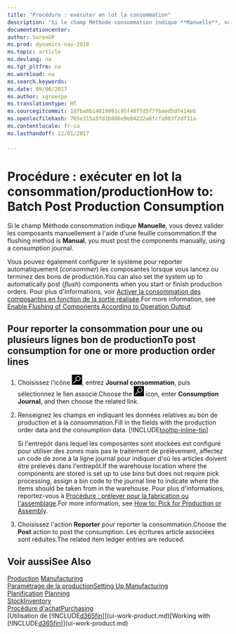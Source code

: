 ```yaml
---
title: "Procédure : exécuter en lot la consommation"
description: "Si le champ Méthode consommation indique **Manuelle**, vous devez reporter les composantes manuellement à l'aide d'un journal consommation."
documentationcenter: 
author: SorenGP
ms.prod: dynamics-nav-2018
ms.topic: article
ms.devlang: na
ms.tgt_pltfrm: na
ms.workload: na
ms.search.keywords: 
ms.date: 09/06/2017
ms.author: sgroespe
ms.translationtype: HT
ms.sourcegitcommit: 1dfba8b14019991c95f40ffd5f7fbaed5df414eb
ms.openlocfilehash: 765e315a5fd1b886e9e04222a6fcfa983f2df31a
ms.contentlocale: fr-ca
ms.lasthandoff: 12/01/2017

---
```

# <a name="how-to-batch-post-production-consumption"></a><span data-ttu-id="bb182-103">Procédure : exécuter en lot la consommation/production</span><span class="sxs-lookup"><span data-stu-id="bb182-103">How to: Batch Post Production Consumption</span></span>
<span data-ttu-id="bb182-104">Si le champ Méthode consommation indique **Manuelle**, vous devez valider les composants manuellement à l'aide d'une feuille consommation.</span><span class="sxs-lookup"><span data-stu-id="bb182-104">If the flushing method is **Manual**, you must post the components manually, using a consumption journal.</span></span>

<span data-ttu-id="bb182-105">Vous pouvez également configurer le système pour reporter automatiquement (*consommer*) les composantes lorsque vous lancez ou terminez des bons de production.</span><span class="sxs-lookup"><span data-stu-id="bb182-105">You can also set the system up to automatically post (*flush*) components when you start or finish production orders.</span></span> <span data-ttu-id="bb182-106">Pour plus d'informations, voir [Activer la consommation des composantes en fonction de la sortie réalisée](production-how-to-flush-components-according-to-operation-output.md).</span><span class="sxs-lookup"><span data-stu-id="bb182-106">For more information, see [Enable Flushing of Components According to Operation Output](production-how-to-flush-components-according-to-operation-output.md).</span></span>

## <a name="to-post-consumption-for-one-or-more-production-order-lines"></a><span data-ttu-id="bb182-107">Pour reporter la consommation pour une ou plusieurs lignes bon de production</span><span class="sxs-lookup"><span data-stu-id="bb182-107">To post consumption for one or more production order lines</span></span>  
1.  <span data-ttu-id="bb182-108">Choisissez l'icône ![Page ou rapport pour la recherche](media/ui-search/search_small.png "icône Page ou rapport pour la recherche"), entrez **Journal consommation**, puis sélectionnez le lien associé.</span><span class="sxs-lookup"><span data-stu-id="bb182-108">Choose the ![Search for Page or Report](media/ui-search/search_small.png "Search for Page or Report icon") icon, enter **Consumption Journal**, and then choose the related link.</span></span>  
2.  <span data-ttu-id="bb182-109">Renseignez les champs en indiquant les données relatives au bon de production et à la consommation.</span><span class="sxs-lookup"><span data-stu-id="bb182-109">Fill in the fields with the production order data and the consumption data.</span></span> [!INCLUDE[tooltip-inline-tip](includes/tooltip-inline-tip_md.md)]  

    <span data-ttu-id="bb182-110">Si l'entrepôt dans lequel les composantes sont stockées est configuré pour utiliser des zones mais pas le traitement de prélèvement, affectez un code de zone à la ligne journal pour indiquer d'où les articles doivent être prélevés dans l'entrepôt.</span><span class="sxs-lookup"><span data-stu-id="bb182-110">If the warehouse location where the components are stored is set up to use bins but does not require pick processing, assign a bin code to the journal line to indicate where the items should be taken from in the warehouse.</span></span> <span data-ttu-id="bb182-111">Pour plus d'informations, reportez-vous à [Procédure : prélever pour la fabrication ou l'assemblage](warehouse-how-to-pick-for-production.md).</span><span class="sxs-lookup"><span data-stu-id="bb182-111">For more information, see [How to: Pick for Production or Assembly](warehouse-how-to-pick-for-production.md).</span></span>  
3.  <span data-ttu-id="bb182-112">Choisissez l'action **Reporter** pour reporter la consommation.</span><span class="sxs-lookup"><span data-stu-id="bb182-112">Choose the **Post** action to post the consumption.</span></span> <span data-ttu-id="bb182-113">Les écritures article associées sont réduites.</span><span class="sxs-lookup"><span data-stu-id="bb182-113">The related item ledger entries are reduced.</span></span>

## <a name="see-also"></a><span data-ttu-id="bb182-114">Voir aussi</span><span class="sxs-lookup"><span data-stu-id="bb182-114">See Also</span></span>  
<span data-ttu-id="bb182-115">[Production](production-manage-manufacturing.md)  </span><span class="sxs-lookup"><span data-stu-id="bb182-115">[Manufacturing](production-manage-manufacturing.md)  </span></span>  
[<span data-ttu-id="bb182-116">Paramétrage de la production</span><span class="sxs-lookup"><span data-stu-id="bb182-116">Setting Up Manufacturing</span></span>](production-configure-production-processes.md)  
<span data-ttu-id="bb182-117">[Planification](production-planning.md)    </span><span class="sxs-lookup"><span data-stu-id="bb182-117">[Planning](production-planning.md)    </span></span>  
[<span data-ttu-id="bb182-118">Stock</span><span class="sxs-lookup"><span data-stu-id="bb182-118">Inventory</span></span>](inventory-manage-inventory.md)  
[<span data-ttu-id="bb182-119">Procédure d'achat</span><span class="sxs-lookup"><span data-stu-id="bb182-119">Purchasing</span></span>](purchasing-manage-purchasing.md)  
<span data-ttu-id="bb182-120">[Utilisation de [!INCLUDE[d365fin](includes/d365fin_md.md)]](ui-work-product.md)</span><span class="sxs-lookup"><span data-stu-id="bb182-120">[Working with [!INCLUDE[d365fin](includes/d365fin_md.md)]](ui-work-product.md)</span></span>


